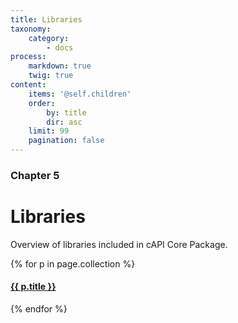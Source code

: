 ```yaml
---
title: Libraries
taxonomy:
    category:
        - docs
process:
    markdown: true
    twig: true
content:
    items: '@self.children'
    order:
        by: title
        dir: asc
    limit: 99
    pagination: false
---
```


### Chapter 5

# Libraries

Overview of libraries included in cAPI Core Package.

{% for p in page.collection %}
#### [ {{ p.title }}]({{p.link}})
{% endfor %}